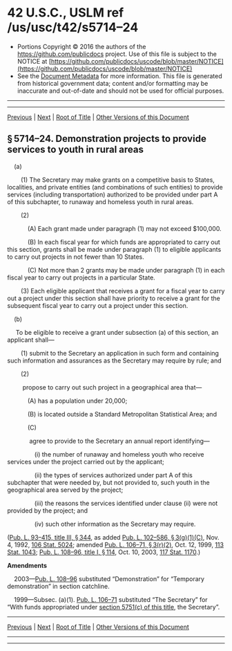 ---
---

# 42 U.S.C., USLM ref /us/usc/t42/s5714–24

* Portions Copyright © 2016 the authors of the https://github.com/publicdocs project.
  Use of this file is subject to the NOTICE at [https://github.com/publicdocs/uscode/blob/master/NOTICE](https://github.com/publicdocs/uscode/blob/master/NOTICE)
* See the [Document Metadata](././../../../../../..//README.md) for more information.
  This file is generated from historical government data; content and/or formatting may be inaccurate and out-of-date and should not be used for official purposes.

----------
----------

[Previous](./../../../../../..//us/usc/t42/ch72/schIII/ptD/m__us_usc_t42_s5714–23.md) | [Next](./../../../../../..//us/usc/t42/ch72/schIII/ptD/m__us_usc_t42_s5714–25.md) | [Root of Title](./../../../../../../) | [Other Versions of this Document](https://publicdocs.github.io/go/links?ns=uslm&ref=%2Fus%2Fusc%2Ft42%2Fs5714%E2%80%9324)

## § 5714–24. Demonstration projects to provide services to youth in rural areas

    (a)

        (1) The Secretary may make grants on a competitive basis to States, localities, and private entities (and combinations of such entities) to provide services (including transportation) authorized to be provided under part A of this subchapter, to runaway and homeless youth in rural areas.

        (2)

            (A) Each grant made under paragraph (1) may not exceed $100,000.

            (B) In each fiscal year for which funds are appropriated to carry out this section, grants shall be made under paragraph (1) to eligible applicants to carry out projects in not fewer than 10 States.

            (C) Not more than 2 grants may be made under paragraph (1) in each fiscal year to carry out projects in a particular State.

        (3) Each eligible applicant that receives a grant for a fiscal year to carry out a project under this section shall have priority to receive a grant for the subsequent fiscal year to carry out a project under this section.

    (b)

     To be eligible to receive a grant under subsection (a) of this section, an applicant shall—

        (1) submit to the Secretary an application in such form and containing such information and assurances as the Secretary may require by rule; and

        (2)

         propose to carry out such project in a geographical area that—

            (A) has a population under 20,000;

            (B) is located outside a Standard Metropolitan Statistical Area; and

            (C)

             agree to provide to the Secretary an annual report identifying—

                (i) the number of runaway and homeless youth who receive services under the project carried out by the applicant;

                (ii) the types of services authorized under part A of this subchapter that were needed by, but not provided to, such youth in the geographical area served by the project;

                (iii) the reasons the services identified under clause (ii) were not provided by the project; and

                (iv) such other information as the Secretary may require.

([Pub. L. 93–415, title III, § 344][/us/pl/93/415/s344], as added [Pub. L. 102–586, § 3(g)(1)(C)][/us/pl/102/586/s3/g/1/C], Nov. 4, 1992, [106 Stat. 5024][/us/stat/106/5024]; amended [Pub. L. 106–71, § 3(r)(2)][/us/pl/106/71/s3/r/2], Oct. 12, 1999, [113 Stat. 1043][/us/stat/113/1043]; [Pub. L. 108–96, title I, § 114][/us/pl/108/96/s114], Oct. 10, 2003, [117 Stat. 1170][/us/stat/117/1170].)

 __Amendments__ 

    2003—[Pub. L. 108–96][/us/pl/108/96] substituted “Demonstration” for “Temporary demonstration” in section catchline.

    1999—Subsec. (a)(1). [Pub. L. 106–71][/us/pl/106/71] substituted “The Secretary” for “With funds appropriated under [section 5751(c) of this title][/us/usc/t42/s5751/c], the Secretary”.

----------

[Previous](./../../../../../..//us/usc/t42/ch72/schIII/ptD/m__us_usc_t42_s5714–23.md) | [Next](./../../../../../..//us/usc/t42/ch72/schIII/ptD/m__us_usc_t42_s5714–25.md) | [Root of Title](./../../../../../../) | [Other Versions of this Document](https://publicdocs.github.io/go/links?ns=uslm&ref=%2Fus%2Fusc%2Ft42%2Fs5714%E2%80%9324)

----------
----------

[/us/pl/93/415/s344]: https://publicdocs.github.io/go/links?ns=uslm&ref=%2Fus%2Fpl%2F93%2F415%2Fs344
[/us/pl/102/586/s3/g/1/C]: https://publicdocs.github.io/go/links?ns=uslm&ref=%2Fus%2Fpl%2F102%2F586%2Fs3%2Fg%2F1%2FC
[/us/stat/106/5024]: https://publicdocs.github.io/go/links?ns=uslm&ref=%2Fus%2Fstat%2F106%2F5024
[/us/pl/106/71/s3/r/2]: https://publicdocs.github.io/go/links?ns=uslm&ref=%2Fus%2Fpl%2F106%2F71%2Fs3%2Fr%2F2
[/us/stat/113/1043]: https://publicdocs.github.io/go/links?ns=uslm&ref=%2Fus%2Fstat%2F113%2F1043
[/us/pl/108/96/s114]: https://publicdocs.github.io/go/links?ns=uslm&ref=%2Fus%2Fpl%2F108%2F96%2Fs114
[/us/stat/117/1170]: https://publicdocs.github.io/go/links?ns=uslm&ref=%2Fus%2Fstat%2F117%2F1170
[/us/pl/108/96]: https://publicdocs.github.io/go/links?ns=uslm&ref=%2Fus%2Fpl%2F108%2F96
[/us/pl/106/71]: https://publicdocs.github.io/go/links?ns=uslm&ref=%2Fus%2Fpl%2F106%2F71
[/us/usc/t42/s5751/c]: https://publicdocs.github.io/go/links?ns=uslm&ref=%2Fus%2Fusc%2Ft42%2Fs5751%2Fc



